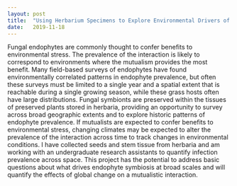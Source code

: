 ```yaml
---
layout: post
title:  "Using Herbarium Specimens to Explore Environmental Drivers of Plant-Fungal Symbiosis"
date:   2019-11-18
---
```


<p class="intro"><span class="dropcap">F</span>ungal endophytes are commonly thought to confer benefits to environmental stress. The prevalence of the interaction is likely to correspond to environments where the mutualism provides the most benefit. Many field-based surveys of endophytes have found environmentally correlated patterns in endophyte prevalence, but often these surveys must be limited to a single year and a spatial extent that is reachable during a single growing season, while these grass hosts often have large distributions. Fungal symbionts are preserved within the tissues of preserved plants stored in herbaria, providing an opportunity to survey across broad geographic extents and to explore historic patterns of endophyte prevalence. If mutualists are expected to confer benefits to environmental stress, changing climates may be expected to alter the prevalence of the interaction across time to track changes in environmental conditions. I have collected seeds and stem tissue from herbaria and am working with an undergraduate research assistants to quantify infection prevalence across space. This project has the potential to address basic questions about what drives endophyte symbiosis at broad scales and will quantify the effects of global change on a mutualistic interaction.</p>

